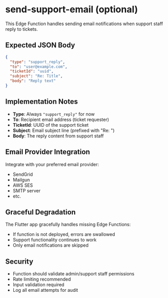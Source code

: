 # send-support-email (optional)

This Edge Function handles sending email notifications when support staff reply to tickets.

## Expected JSON Body

```json
{
  "type": "support_reply",
  "to": "user@example.com",
  "ticketId": "uuid",
  "subject": "Re: Title",
  "body": "Reply text"
}
```

## Implementation Notes

- **Type**: Always `"support_reply"` for now
- **To**: Recipient email address (ticket requester)
- **TicketId**: UUID of the support ticket
- **Subject**: Email subject line (prefixed with "Re: ")
- **Body**: The reply content from support staff

## Email Provider Integration

Integrate with your preferred email provider:
- SendGrid
- Mailgun
- AWS SES
- SMTP server
- etc.

## Graceful Degradation

The Flutter app gracefully handles missing Edge Functions:
- If function is not deployed, errors are swallowed
- Support functionality continues to work
- Only email notifications are skipped

## Security

- Function should validate admin/support staff permissions
- Rate limiting recommended
- Input validation required
- Log all email attempts for audit

